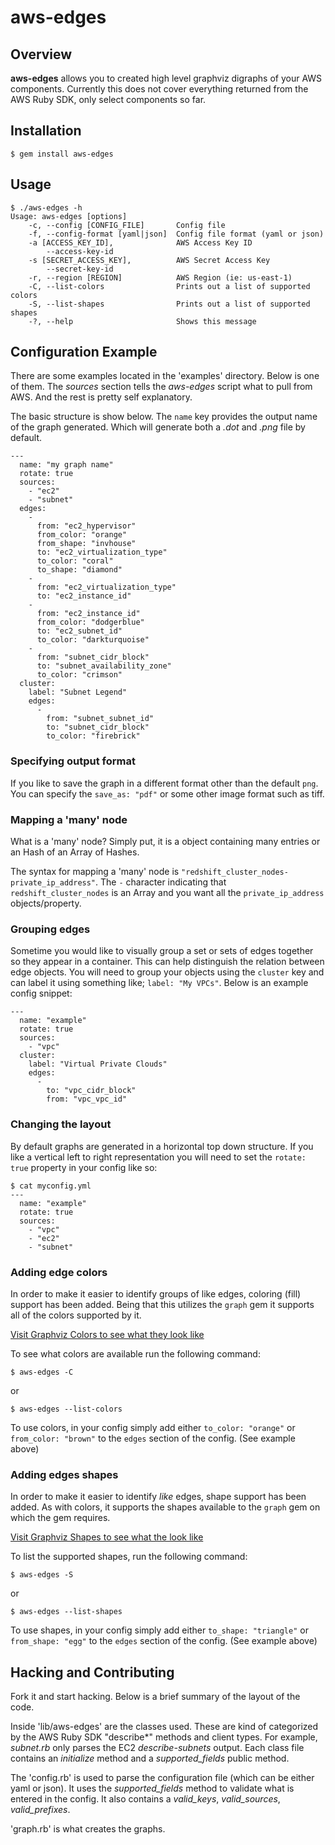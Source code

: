 # aws-edges

## Overview

**aws-edges** allows you to created high level graphviz digraphs of your AWS components. Currently this does not cover everything returned from the AWS Ruby SDK, only select components so far. 

## Installation

```
$ gem install aws-edges
```

## Usage

```
$ ./aws-edges -h
Usage: aws-edges [options]
    -c, --config [CONFIG_FILE]       Config file
    -f, --config-format [yaml|json]  Config file format (yaml or json)
    -a [ACCESS_KEY_ID],              AWS Access Key ID
        --access-key-id
    -s [SECRET_ACCESS_KEY],          AWS Secret Access Key
        --secret-key-id
    -r, --region [REGION]            AWS Region (ie: us-east-1)
    -C, --list-colors                Prints out a list of supported colors
    -S, --list-shapes                Prints out a list of supported shapes
    -?, --help                       Shows this message
```

## Configuration Example

There are some examples located in the 'examples' directory. Below is one of them. The *sources* section tells the *aws-edges* script what to pull from AWS. And the rest is pretty self explanatory. 

The basic structure is show below. The `name` key provides the output name of the graph generated. Which will generate both a *.dot* and *.png* file by default. 

```
---
  name: "my graph name"
  rotate: true
  sources: 
    - "ec2"
    - "subnet"
  edges: 
    -
      from: "ec2_hypervisor"
      from_color: "orange"
      from_shape: "invhouse"
      to: "ec2_virtualization_type"
      to_color: "coral"
      to_shape: "diamond"
    -
      from: "ec2_virtualization_type"
      to: "ec2_instance_id"
    -
      from: "ec2_instance_id"
      from_color: "dodgerblue"
      to: "ec2_subnet_id"
      to_color: "darkturquoise"
    -
      from: "subnet_cidr_block"
      to: "subnet_availability_zone"
      to_color: "crimson"
  cluster:
    label: "Subnet Legend"
    edges:
      - 
        from: "subnet_subnet_id"
        to: "subnet_cidr_block"
        to_color: "firebrick"
```
### Specifying output format

If you like to save the graph in a different format other than the default `png`. You can specify the `save_as: "pdf"` or some other image format such as tiff. 

### Mapping a 'many' node

What is a 'many' node? Simply put, it is a object containing many entries or an Hash of an Array of Hashes.

The syntax for mapping a 'many' node is `"redshift_cluster_nodes-private_ip_address"`. The `-` character indicating that `redshift_cluster_nodes` is an Array and you want all the `private_ip_address` objects/property.

### Grouping edges

Sometime you would like to visually group a set or sets of edges together so they appear in a container. This can help distinguish the relation between edge objects. You will need to group your objects using the `cluster` key and can label it using something like; `label: "My VPCs"`. Below is an example config snippet:

```
---
  name: "example"
  rotate: true
  sources: 
    - "vpc"
  cluster: 
    label: "Virtual Private Clouds"
    edges: 
      - 
        to: "vpc_cidr_block"
        from: "vpc_vpc_id"
```

### Changing the layout

By default graphs are generated in a horizontal top down structure. If you like a vertical left to right representation you will need to set the `rotate: true` property in your config like so:

```
$ cat myconfig.yml
---
  name: "example"
  rotate: true
  sources: 
    - "vpc"
    - "ec2"
    - "subnet"
```

### Adding edge colors

In order to make it easier to identify groups of like edges, coloring (fill) support has been added. Being that this utilizes the `graph` gem it supports all of the colors supported by it. 

[Visit Graphviz Colors to see what they look like](http://www.graphviz.org/content/color-names)

To see what colors are available run the following command:

```
$ aws-edges -C
```

or

```
$ aws-edges --list-colors
```

To use colors, in your config simply add either `to_color: "orange"` or `from_color: "brown"` to the `edges` section of the config. (See example above)

### Adding edges shapes

In order to make it easier to identify *like* edges, shape support has been added. As with colors, it supports the shapes available to the `graph` gem on which the gem requires.

[Visit Graphviz Shapes to see what the look like](http://www.graphviz.org/content/node-shapes)

To list the supported shapes, run the following command:

```
$ aws-edges -S
```

or

```
$ aws-edges --list-shapes
```

To use shapes, in your config simply add either `to_shape: "triangle"` or `from_shape: "egg"` to the `edges` section of the config. (See example above)

## Hacking and Contributing

Fork it and start hacking. Below is a brief summary of the layout of the code.

Inside 'lib/aws-edges' are the classes used. These are kind of categorized by the AWS Ruby SDK "describe*" methods and client types. For example, *subnet.rb* only parses the EC2 *describe-subnets* output. Each class file contains an *initialize* method and a *supported_fields* public method.

The 'config.rb' is used to parse the configuration file (which can be either yaml or json). It uses the *supported_fields* method to validate what is entered in the config. It also contains a *valid_keys*, *valid_sources*, *valid_prefixes*.

'graph.rb' is what creates the graphs.

